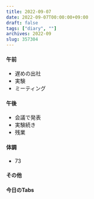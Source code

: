 ```yaml
---
title: 2022-09-07
date: 2022-09-07T00:00:00+09:00
draft: false
tags: ["diary", ""]
archives: 2022-09
slug: 357304
---
```

#### 午前
- 遅めの出社
- 実験
- ミーティング
#### 午後
- 会議で発表
- 実験続き
- 残業
#### 体調
- 73
#### その他
#### 今日のTabs
